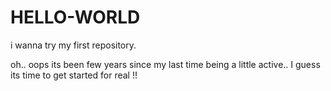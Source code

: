 # HELLO-WORLD
i wanna try my first repository.


oh.. oops its been few years since my last time being a little active.. I guess its time to get started for real !! 
